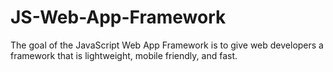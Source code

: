 # JS-Web-App-Framework
The goal of the JavaScript Web App Framework is to give web developers a framework that is lightweight, mobile friendly, and fast.
